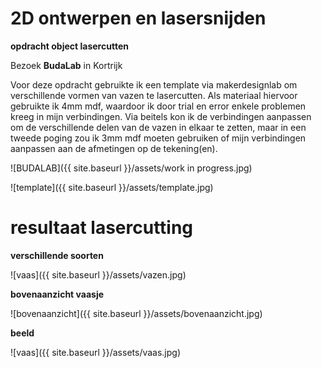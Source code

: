 # 2D ontwerpen en lasersnijden

**opdracht object lasercutten**

Bezoek **BudaLab** in Kortrijk

Voor deze opdracht gebruikte ik een template via makerdesignlab om verschillende vormen van vazen te lasercutten.
Als materiaal hiervoor gebruikte ik 4mm mdf, waardoor ik door trial en error enkele problemen kreeg in mijn verbindingen. Via beitels kon ik de verbindingen aanpassen om de verschillende delen van de vazen in elkaar te zetten, maar in een tweede poging zou ik 3mm mdf moeten gebruiken of mijn verbindingen aanpassen aan de afmetingen op de tekening(en).

![BUDALAB]({{ site.baseurl }}/assets/work in progress.jpg)


![template]({{ site.baseurl }}/assets/template.jpg)



# resultaat lasercutting

**verschillende soorten** 

![vaas]({{ site.baseurl }}/assets/vazen.jpg)

**bovenaanzicht vaasje**

![bovenaanzicht]({{ site.baseurl }}/assets/bovenaanzicht.jpg)

**beeld**

![vaas]({{ site.baseurl }}/assets/vaas.jpg)

